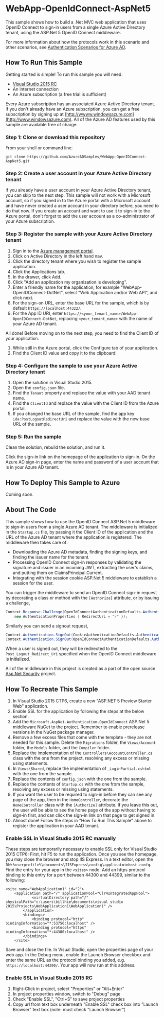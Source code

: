 # WebApp-OpenIdConnect-AspNet5
This sample shows how to build a .Net MVC web application that uses OpenID Connect to sign-in users from a single Azure Active Directory tenant, using the ASP.Net 5 OpenID Connect middleware.

For more information about how the protocols work in this scenario and other scenarios, see [Authentication Scenarios for Azure AD](http://go.microsoft.com/fwlink/?LinkId=394414).

## How To Run This Sample

Getting started is simple!  To run this sample you will need:
- [Visual Studio 2015 RC](https://www.visualstudio.com/en-us/downloads/visual-studio-2015-downloads-vs.aspx)
- An Internet connection
- An Azure subscription (a free trial is sufficient)

Every Azure subscription has an associated Azure Active Directory tenant.  If you don't already have an Azure subscription, you can get a free subscription by signing up at [http://wwww.windowsazure.com](http://www.windowsazure.com).  All of the Azure AD features used by this sample are available free of charge.

### Step 1:  Clone or download this repository

From your shell or command line:

`git clone https://github.com/AzureADSamples/WebApp-OpenIDConnect-AspNet5.git`

### Step 2:  Create a user account in your Azure Active Directory tenant

If you already have a user account in your Azure Active Directory tenant, you can skip to the next step.  This sample will not work with a Microsoft account, so if you signed in to the Azure portal with a Microsoft account and have never created a user account in your directory before, you need to do that now.  If you create an account and want to use it to sign-in to the Azure portal, don't forget to add the user account as a co-administrator of your Azure subscription.

### Step 3:  Register the sample with your Azure Active Directory tenant

1. Sign in to the [Azure management portal](https://manage.windowsazure.com).
2. Click on Active Directory in the left hand nav.
3. Click the directory tenant where you wish to register the sample application.
4. Click the Applications tab.
5. In the drawer, click Add.
6. Click "Add an application my organization is developing".
7. Enter a friendly name for the application, for example "WebApp-OpenIDConnect-DotNet", select "Web Application and/or Web API", and click next.
8. For the sign-on URL, enter the base URL for the sample, which is by default `https://localhost:44322/`.
9. For the App ID URI, enter `https://<your_tenant_name>/WebApp-OpenIDConnect-DotNet`, replacing `<your_tenant_name>` with the name of your Azure AD tenant.

All done!  Before moving on to the next step, you need to find the Client ID of your application.

1. While still in the Azure portal, click the Configure tab of your application.
2. Find the Client ID value and copy it to the clipboard.

### Step 4:  Configure the sample to use your Azure Active Directory tenant

1. Open the solution in Visual Studio 2015.
2. Open the `config.json` file.
3. Find the `Tenant` property and replace the value with your AAD tenant name.
4. Find the `ClientId` and replace the value with the Client ID from the Azure portal.
5. If you changed the base URL of the sample, find the app key `ida:PostLogoutRedirectUri` and replace the value with the new base URL of the sample.

### Step 5:  Run the sample

Clean the solution, rebuild the solution, and run it.

Click the sign-in link on the homepage of the application to sign-in.  On the Azure AD sign-in page, enter the name and password of a user account that is in your Azure AD tenant.

## How To Deploy This Sample to Azure

Coming soon.

## About The Code

This sample shows how to use the OpenID Connect ASP.Net 5 middleware to sign-in users from a single Azure AD tenant.  The middleware is initialized in the `Startup.cs` file, by passing it the Client ID of the application and the URL of the Azure AD tenant where the application is registered.  The middleware then takes care of:
- Downloading the Azure AD metadata, finding the signing keys, and finding the issuer name for the tenant.
- Processing OpenID Connect sign-in responses by validating the signature and issuer in an incoming JWT, extracting the user's claims, and putting them on ClaimsPrincipal.Current.
- Integrating with the session cookie ASP.Net 5 middleware to establish a session for the user. 

You can trigger the middleware to send an OpenID Connect sign-in request by decorating a class or method with the `[Authorize]` attribute, or by issuing a challenge,
```C#
Context.Response.Challenge(OpenIdConnectAuthenticationDefaults.AuthenticationScheme, 
    new AuthenticationProperties { RedirectUri = "/" });
```
Similarly you can send a signout request,
```C#
Context.Authentication.SignOut(CookieAuthenticationDefaults.AuthenticationScheme);
Context.Authentication.SignOut(OpenIdConnectAuthenticationDefaults.AuthenticationScheme);
```
When a user is signed out, they will be redirected to the `Post_Logout_Redirect_Uri` specified when the OpenID Connect middleware is initialized.

All of the middleware in this project is created as a part of the open source [Asp.Net Security](https://github.com/aspnet/Security) project.

## How To Recreate This Sample

1. In Visual Studio 2015 CTP6, create a new "ASP.NET 5 Preview Starter Web" application.
2. Enable SSL for the application by following the steps at the below section.
5. Add the `Microsoft.AspNet.Authentication.OpenIdConnect` ASP.Net 5 middleware NuGet to the project.  Remember to enable prerelease versions in the NuGet package manager.
5. Remove a few excess files that come with the template - they are not needed for this sample.  Delete the `Migrations` folder, the `Views/Account` folder, the `Models` folder, and the `Compiler` folder.
6. Replace the implementation of the `Controllers\AccountController.cs` class with the one from the project, resolving any excess or missing using statements.
6. In `Views\Shared`, replace the implementation of `_LoginPartial.cshtml` with the one from the sample.
7. Replace the contents of `config.json` with the one from the sample.
6. Replace the contents of `Startup.cs` with the one from the sample, resolving any excess or missing using statements.
12. If you want the user to be required to sign-in before they can see any page of the app, then in the `HomeController`, decorate the `HomeController` class with the `[Authorize]` attribute.  If you leave this out, the user will be able to see the home page of the app without having to sign-in first, and can click the sign-in link on that page to get signed in.
13. Almost done!  Follow the steps in "How To Run This Sample" above to register the application in your AAD tenant.

### Enable SSL in Visual Studio 2015 RC manually
These steps are temporarily necessary to enable SSL only for Visual Studio 2015 CTP6: First, hit F5 to run the application.  Once you see the homepage, you may close the browser and stop IIS Express.  In a text editor, open the file `%userprofile%\documents\IISExpress\config\applicatoinhost.confg`.  Find the entry for your app in the `<sites>` node.  Add an https protocol binding to this entry for a port between 44300 and 44399, similar to the following:

```
<site name="WebApplication1" id="2">
	<application path="/" applicationPool="Clr4IntegratedAppPool">
        	<virtualDirectory path="/" physicalPath="c:\users\billhie\documents\visual studio 2015\Projects\WebApplication1\WebApplication1" />
        </application>
        <bindings>
            <binding protocol="http" bindingInformation="*:53756:localhost" />
            <binding protocol="https" bindingInformation="*:44300:localhost" />
        </bindings>
    </site>
```
Save and close the file.  In Visual Studio, open the properties page of your web app.  In the Debug menu, enable the Launch Browser checkbox and enter the same URL as the protocol binding you added, e.g. `https://localhost:44300/`.  Your app will now run at this address.

### Enable SSL in Visual Studio 2015 RC

1. Right-Click in project, select "Properties" or "Alt+Enter"
2. In project properties window, switch to "Debug" page
3. Check "Enable SSL", "Ctrl+S" to save project properties 
4. Copy url from text box underneath "Enable SSL" check box into "Launch Browser" text box (note: must check "Launch Browser")